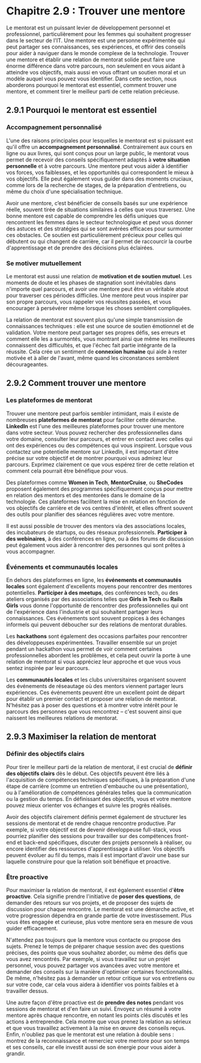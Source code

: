 # Chapitre 2.9 : Trouver une mentore

Le mentorat est un puissant levier de développement personnel et professionnel, particulièrement pour les femmes qui souhaitent progresser dans le secteur de l'IT. Une mentore est une personne expérimentée qui peut partager ses connaissances, ses expériences, et offrir des conseils pour aider à naviguer dans le monde complexe de la technologie. Trouver une mentore et établir une relation de mentorat solide peut faire une énorme différence dans votre parcours, non seulement en vous aidant à atteindre vos objectifs, mais aussi en vous offrant un soutien moral et un modèle auquel vous pouvez vous identifier. Dans cette section, nous aborderons pourquoi le mentorat est essentiel, comment trouver une mentore, et comment tirer le meilleur parti de cette relation précieuse.

## **2.9.1 Pourquoi le mentorat est essentiel**

### **Accompagnement personnalisé**

L'une des raisons principales pour lesquelles le mentorat est si puissant est qu'il offre un **accompagnement personnalisé**. Contrairement aux cours en ligne ou aux livres, qui sont conçus pour un large public, le mentorat vous permet de recevoir des conseils spécifiquement adaptés à **votre situation personnelle** et à votre parcours. Une mentore peut vous aider à identifier vos forces, vos faiblesses, et les opportunités qui correspondent le mieux à vos objectifs. Elle peut également vous guider dans des moments cruciaux, comme lors de la recherche de stages, de la préparation d'entretiens, ou même du choix d'une spécialisation technique.

Avoir une mentore, c’est bénéficier de conseils basés sur une expérience réelle, souvent tirée de situations similaires à celles que vous traversez. Une bonne mentore est capable de comprendre les défis uniques que rencontrent les femmes dans le secteur technologique et peut vous donner des astuces et des stratégies qui se sont avérées efficaces pour surmonter ces obstacles. Ce soutien est particulièrement précieux pour celles qui débutent ou qui changent de carrière, car il permet de raccourcir la courbe d'apprentissage et de prendre des décisions plus éclairées.

### **Se motiver mutuellement**

Le mentorat est aussi une relation de **motivation et de soutien mutuel**. Les moments de doute et les phases de stagnation sont inévitables dans n'importe quel parcours, et avoir une mentore peut être un véritable atout pour traverser ces périodes difficiles. Une mentore peut vous inspirer par son propre parcours, vous rappeler vos réussites passées, et vous encourager à persévérer même lorsque les choses semblent compliquées.

La relation de mentorat est souvent plus qu'une simple transmission de connaissances techniques : elle est une source de soutien émotionnel et de validation. Votre mentore peut partager ses propres défis, ses erreurs et comment elle les a surmontés, vous montrant ainsi que même les meilleures connaissent des difficultés, et que l'échec fait partie intégrante de la réussite. Cela crée un sentiment de **connexion humaine** qui aide à rester motivée et à aller de l'avant, même quand les circonstances semblent décourageantes.

## **2.9.2 Comment trouver une mentore**

### **Les plateformes de mentorat**

Trouver une mentore peut parfois sembler intimidant, mais il existe de nombreuses **plateformes de mentorat** pour faciliter cette démarche. **LinkedIn** est l'une des meilleures plateformes pour trouver une mentore dans votre secteur. Vous pouvez rechercher des professionnelles dans votre domaine, consulter leur parcours, et entrer en contact avec celles qui ont des expériences ou des compétences qui vous inspirent. Lorsque vous contactez une potentielle mentore sur LinkedIn, il est important d'être précise sur votre objectif et de montrer pourquoi vous admirez leur parcours. Exprimez clairement ce que vous espérez tirer de cette relation et comment cela pourrait être bénéfique pour vous.

Des plateformes comme **Women in Tech**, **MentorCruise**, ou **SheCodes** proposent également des programmes spécifiquement conçus pour mettre en relation des mentors et des mentorées dans le domaine de la technologie. Ces plateformes facilitent la mise en relation en fonction de vos objectifs de carrière et de vos centres d'intérêt, et elles offrent souvent des outils pour planifier des séances régulières avec votre mentore.

Il est aussi possible de trouver des mentors via des associations locales, des incubateurs de startups, ou des réseaux professionnels. **Participer à des webinaires**, à des conférences en ligne, ou à des forums de discussion peut également vous aider à rencontrer des personnes qui sont prêtes à vous accompagner.

### **Événements et communautés locales**

En dehors des plateformes en ligne, les **événements et communautés locales** sont également d'excellents moyens pour rencontrer des mentores potentielles. **Participer à des meetups**, des conférences tech, ou des ateliers organisés par des associations telles que **Girls in Tech** ou **Rails Girls** vous donne l'opportunité de rencontrer des professionnelles qui ont de l'expérience dans l'industrie et qui souhaitent partager leurs connaissances. Ces événements sont souvent propices à des échanges informels qui peuvent déboucher sur des relations de mentorat durables.

Les **hackathons** sont également des occasions parfaites pour rencontrer des développeuses expérimentées. Travailler ensemble sur un projet pendant un hackathon vous permet de voir comment certaines professionnelles abordent les problèmes, et cela peut ouvrir la porte à une relation de mentorat si vous appréciez leur approche et que vous vous sentez inspirée par leur parcours.

Les **communautés locales** et les clubs universitaires organisent souvent des événements de réseautage où des mentors viennent partager leurs expériences. Ces événements peuvent être un excellent point de départ pour établir un premier contact et proposer une relation de mentorat. N'hésitez pas à poser des questions et à montrer votre intérêt pour le parcours des personnes que vous rencontrez – c'est souvent ainsi que naissent les meilleures relations de mentorat.

## **2.9.3 Maximiser la relation de mentorat**

### **Définir des objectifs clairs**

Pour tirer le meilleur parti de la relation de mentorat, il est crucial de **définir des objectifs clairs** dès le début. Ces objectifs peuvent être liés à l'acquisition de compétences techniques spécifiques, à la préparation d'une étape de carrière (comme un entretien d'embauche ou une présentation), ou à l'amélioration de compétences générales telles que la communication ou la gestion du temps. En définissant des objectifs, vous et votre mentore pouvez mieux orienter vos échanges et suivre les progrès réalisés.

Avoir des objectifs clairement définis permet également de structurer les sessions de mentorat et de rendre chaque rencontre productive. Par exemple, si votre objectif est de devenir développeuse full-stack, vous pourriez planifier des sessions pour travailler sur des compétences front-end et back-end spécifiques, discuter des projets personnels à réaliser, ou encore identifier des ressources d'apprentissage à utiliser. Vos objectifs peuvent évoluer au fil du temps, mais il est important d'avoir une base sur laquelle construire pour que la relation soit bénéfique et proactive.

### **Être proactive**

Pour maximiser la relation de mentorat, il est également essentiel d'**être proactive**. Cela signifie prendre l'initiative de **poser des questions**, de demander des retours sur vos projets, et de proposer des sujets de discussion pour chaque rencontre. Le mentorat est une démarche active, et votre progression dépendra en grande partie de votre investissement. Plus vous êtes engagée et curieuse, plus votre mentore sera en mesure de vous guider efficacement.

N'attendez pas toujours que la mentore vous contacte ou propose des sujets. Prenez le temps de préparer chaque session avec des questions précises, des points que vous souhaitez aborder, ou même des défis que vous avez rencontrés. Par exemple, si vous travaillez sur un projet personnel, vous pouvez partager vos avancées avec votre mentore et demander des conseils sur la manière d'optimiser certaines fonctionnalités. De même, n'hésitez pas à demander un retour critique sur vos entretiens ou sur votre code, car cela vous aidera à identifier vos points faibles et à travailler dessus.

Une autre façon d'être proactive est de **prendre des notes** pendant vos sessions de mentorat et d'en faire un suivi. Envoyez un résumé à votre mentore après chaque rencontre, en notant les points clés discutés et les actions à entreprendre. Cela montre que vous prenez la relation au sérieux et que vous travaillez activement à la mise en œuvre des conseils reçus. Enfin, n'oubliez pas que le mentorat est une relation à double sens : montrez de la reconnaissance et remerciez votre mentore pour son temps et ses conseils, car elle investit aussi de son énergie pour vous aider à grandir.